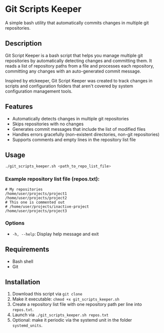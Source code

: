 # Git Scripts Keeper

A simple bash utility that automatically commits changes in multiple git repositories.

## Description

Git Script Keeper is a bash script that helps you manage multiple git repositories by automatically detecting changes and committing them. It reads a list of repository paths from a file and processes each repository, committing any changes with an auto-generated commit message.

Inspired by etckeeper, Git Script Keeper was created to track changes in scripts and configuration folders that aren't covered by system configuration management tools.

## Features

- Automatically detects changes in multiple git repositories
- Skips repositories with no changes
- Generates commit messages that include the list of modified files
- Handles errors gracefully (non-existent directories, non-git repositories)
- Supports comments and empty lines in the repository list file

## Usage

```bash
./git_scripts_keeper.sh <path_to_repo_list_file>
```

### Example repository list file (repos.txt):
```
# My repositories
/home/user/projects/project1
/home/user/projects/project2
# This one is commented out
# /home/user/projects/inactive-project
/home/user/projects/project3
```

### Options

- `-h, --help`: Display help message and exit

## Requirements

- Bash shell
- Git

## Installation

1. Download this script via `git clone`
2. Make it executable: `chmod +x git_scripts_keeper.sh`
3. Create a repository list file with one repository path per line into `repos.txt`.
4. Launch via `./git_scripts_keeper.sh repos.txt`
5. Optional: make it periodic via the systemd unit in the folder `systemd_units`.
